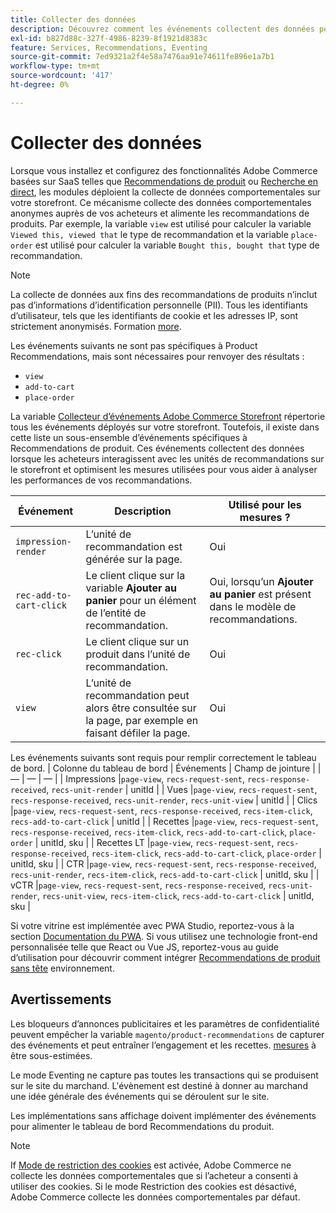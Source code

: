 ```yaml
---
title: Collecter des données
description: Découvrez comment les événements collectent des données pour les recommandations de produits.
exl-id: b827d88c-327f-4986-8239-8f1921d8383c
feature: Services, Recommendations, Eventing
source-git-commit: 7ed9321a2f4e58a7476aa91e74611fe896e1a7b1
workflow-type: tm+mt
source-wordcount: '417'
ht-degree: 0%

---
```


# Collecter des données

Lorsque vous installez et configurez des fonctionnalités Adobe Commerce basées sur SaaS telles que [Recommendations de produit](install-configure.md) ou [Recherche en direct](https://experienceleague.adobe.com/docs/commerce-merchant-services/live-search/onboard/install.html), les modules déploient la collecte de données comportementales sur votre storefront. Ce mécanisme collecte des données comportementales anonymes auprès de vos acheteurs et alimente les recommandations de produits. Par exemple, la variable `view` est utilisé pour calculer la variable `Viewed this, viewed that` le type de recommandation et la variable `place-order` est utilisé pour calculer la variable `Bought this, bought that` type de recommandation.

>[!NOTE]
>
>La collecte de données aux fins des recommandations de produits n’inclut pas d’informations d’identification personnelle (PII). Tous les identifiants d’utilisateur, tels que les identifiants de cookie et les adresses IP, sont strictement anonymisés. Formation [more](https://www.adobe.com/privacy/experience-cloud.html).

Les événements suivants ne sont pas spécifiques à Product Recommendations, mais sont nécessaires pour renvoyer des résultats :

- `view`
- `add-to-cart`
- `place-order`

La variable [Collecteur d’événements Adobe Commerce Storefront](https://developer.adobe.com/commerce/services/shared-services/storefront-events/collector/#quick-start) répertorie tous les événements déployés sur votre storefront. Toutefois, il existe dans cette liste un sous-ensemble d’événements spécifiques à Recommendations de produit. Ces événements collectent des données lorsque les acheteurs interagissent avec les unités de recommandations sur le storefront et optimisent les mesures utilisées pour vous aider à analyser les performances de vos recommandations.

| Événement | Description | Utilisé pour les mesures ? |
| --- | --- | --- |
| `impression-render` | L’unité de recommandation est générée sur la page. | Oui |
| `rec-add-to-cart-click` | Le client clique sur la variable **Ajouter au panier** pour un élément de l’entité de recommandation. | Oui, lorsqu’un **Ajouter au panier** est présent dans le modèle de recommandations. |
| `rec-click` | Le client clique sur un produit dans l’unité de recommandation. | Oui |
| `view` | L’unité de recommandation peut alors être consultée sur la page, par exemple en faisant défiler la page. | Oui |

Les événements suivants sont requis pour remplir correctement le tableau de bord.
| Colonne du tableau de bord | Événements | Champ de jointure | | — | — | — | | Impressions |`page-view`, `recs-request-sent`, `recs-response-received`, `recs-unit-render` | unitId | | Vues |`page-view`, `recs-request-sent`, `recs-response-received`, `recs-unit-render`, `recs-unit-view` | unitId | | Clics |`page-view`, `recs-request-sent`, `recs-response-received`, `recs-item-click`, `recs-add-to-cart-click`    | unitId | | Recettes |`page-view`, `recs-request-sent`, `recs-response-received`, `recs-item-click`, `recs-add-to-cart-click`, `place-order` | unitId, sku | | Recettes LT |`page-view`, `recs-request-sent`, `recs-response-received`, `recs-item-click`, `recs-add-to-cart-click`, `place-order` | unitId, sku | | CTR |`page-view`, `recs-request-sent`, `recs-response-received`, `recs-unit-render`, `recs-item-click`, `recs-add-to-cart-click`  | unitId, sku | | vCTR |`page-view`, `recs-request-sent`, `recs-response-received`, `recs-unit-render`, `recs-unit-view`, `recs-item-click`, `recs-add-to-cart-click` | unitId, sku |

Si votre vitrine est implémentée avec PWA Studio, reportez-vous à la section [Documentation du PWA](https://developer.adobe.com/commerce/pwa-studio/integrations/product-recommendations/). Si vous utilisez une technologie front-end personnalisée telle que React ou Vue JS, reportez-vous au guide d’utilisation pour découvrir comment intégrer [Recommendations de produit sans tête](headless.md) environnement.

## Avertissements

Les bloqueurs d’annonces publicitaires et les paramètres de confidentialité peuvent empêcher la variable `magento/product-recommendations` de capturer des événements et peut entraîner l’engagement et les recettes. [mesures](workspace.md) à être sous-estimées.

Le mode Eventing ne capture pas toutes les transactions qui se produisent sur le site du marchand. L&#39;évènement est destiné à donner au marchand une idée générale des événements qui se déroulent sur le site.

Les implémentations sans affichage doivent implémenter des événements pour alimenter le tableau de bord Recommendations du produit.

>[!NOTE]
>
>If [Mode de restriction des cookies](https://experienceleague.adobe.com/docs/commerce-admin/start/compliance/privacy/compliance-cookie-law.html) est activée, Adobe Commerce ne collecte les données comportementales que si l’acheteur a consenti à utiliser des cookies. Si le mode Restriction des cookies est désactivé, Adobe Commerce collecte les données comportementales par défaut.
